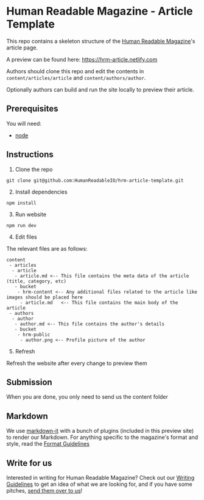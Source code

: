 # Human Readable Magazine - Article Template

This repo contains a skeleton structure of the [Human Readable Magazine](https://humanreadablemag.com)'s article page.

A preview can be found here: <https://hrm-article.netlify.com>

Authors should clone this repo and edit the contents in `content/articles/article` and `content/authors/author`.

Optionally authors can build and run the site locally to preview their article.

## Prerequisites

You will need:

- [node](https://nodejs.org/)

## Instructions

1. Clone the repo

```
git clone git@github.com:HumanReadableIO/hrm-article-template.git
```

2. Install dependencies

```
npm install
```

3. Run website

```
npm run dev
```

4. Edit files

The relevant files are as follows:

```
content
 - articles
  - article
   - article.md <-- This file contains the meta data of the article (title, category, etc)
   - bucket
    - hrm-content <-- Any additional files related to the article like images should be placed here
     - article.md   <-- This file contains the main body of the article
 - authors
  - author
   - author.md <-- This file contains the author's details
   - bucket
    - hrm-public
     - author.png <-- Profile picture of the author
```

5. Refresh

Refresh the website after every change to preview them

## Submission

When you are done, you only need to send us the content folder

## Markdown

We use [markdown-it](https://github.com/markdown-it/markdown-it) with a bunch of plugins (included in this preview site) to render our Markdown. For anything specific to the magazine's format and style, read the [Format Guidelines](https://www.notion.so/humanreadableio/Format-ed4da744e8e54adea8f225126ce64857)

## Write for us

Interested in writing for Human Readable Magazine? Check out our [Writing Guidelines](https://www.notion.so/humanreadableio/Writing-Guidelines-ed8b2b41b39c434396cc2bdd8e398f06) to get an idea of what we are looking for, and if you have some pitches, [send them over to us](mailto:pek@humanreadablemag.com)!
